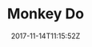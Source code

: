 ---
title: 'Monkey Do'
draft: false
path: 03-mindello/_NIC0482.JPG
description: ''
date: 2017-11-14T11:15:52Z
location: None
size: 6000x4000
catergory: mindello
--- 
